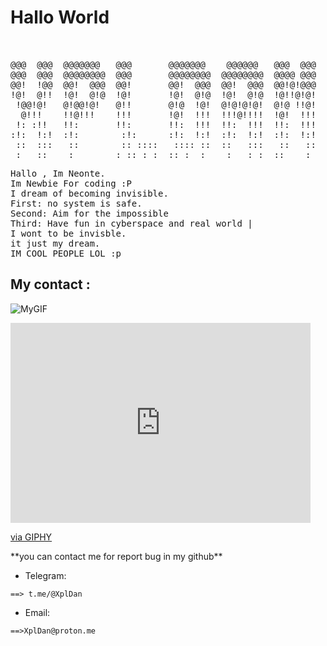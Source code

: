 # Hallo World
<pre>                                                  
                                                            
@@@  @@@  @@@@@@@   @@@       @@@@@@@    @@@@@@   @@@  @@@  
@@@  @@@  @@@@@@@@  @@@       @@@@@@@@  @@@@@@@@  @@@@ @@@  
@@!  !@@  @@!  @@@  @@!       @@!  @@@  @@!  @@@  @@!@!@@@  
!@!  @!!  !@!  @!@  !@!       !@!  @!@  !@!  @!@  !@!!@!@!  
 !@@!@!   @!@@!@!   @!!       @!@  !@!  @!@!@!@!  @!@ !!@!  
  @!!!    !!@!!!    !!!       !@!  !!!  !!!@!!!!  !@!  !!!  
 !: :!!   !!:       !!:       !!:  !!!  !!:  !!!  !!:  !!!  
:!:  !:!  :!:        :!:      :!:  !:!  :!:  !:!  :!:  !:!  
 ::  :::   ::        :: ::::   :::: ::  ::   :::   ::   ::  
 :   ::    :        : :: : :  :: :  :    :   : :  ::    :  
</pre>

<pre>
Hallo , Im Neonte.
Im Newbie For coding :P
I dream of becoming invisible. 
First: no system is safe.
Second: Aim for the impossible
Third: Have fun in cyberspace and real world |
I wont to be invisble. 
it just my dream.
IM COOL PEOPLE LOL :p
</pre>

## My contact : 
![MyGIF](https://ibb.co.com/w7cq08N)

<iframe src="https://giphy.com/embed/qvTKHRRy7FLUrUqob0" width="480" height="320" frameBorder="0" class="giphy-embed" allowFullScreen></iframe><p><a href="https://giphy.com/gifs/qvTKHRRy7FLUrUqob0">via GIPHY</a></p>**you can contact me for report bug in my github**

* Telegram:

```==> t.me/@XplDan ```

* Email:

```==>XplDan@proton.me```
